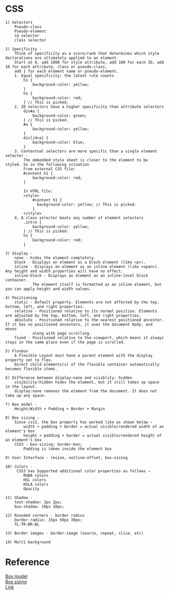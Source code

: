 # CSS

	1) Selectors
		Pseudo-class
		Pseudo-element
		id selector
		class selector

	2) Specificity -
		Think of specificity as a score/rank that determines which style declarations are ultimately applied to an element.
		Start at 0, add 1000 for style attribute, add 100 for each ID, add 10 for each attribute, class or pseudo-class,
		add 1 for each element name or pseudo-element.
		1. Equal specificity: the latest rule counts
			h1 {
				background-color: yellow;
			}
			h1 {
				background-color: red;
			} // This is picked.
		2. ID selectors have a higher specificity than attribute selectors
			div#a {
				background-color: green;
			} // This is picked.
			#a {
				background-color: yellow;
			}
			div[id=a] {
				background-color: blue;
			}
		3. Contextual selectors are more specific than a single element selector - 
			The embedded style sheet is closer to the element to be styled. So in the following situation
			From external CSS file:
			#content h1 {
				background-color: red;
			}

			In HTML file:
			<style>
				#content h1 {
				  background-color: yellow; // This is picked.
				}
			</style>
		4. A class selector beats any number of element selectors
			.intro {
				background-color: yellow;
			} // This is picked.
			h1 {
				background-color: red;
			}

	3) display -
		none - hides the element completely.
		block - Displays an element as a block element (like <p>).
		inline - Displays an element as an inline element (like <span>). Any height and width properties will have no effect.
		inline-block - Displays an element as an inline-level block container.
		  		The element itself is formatted as an inline element, but you can apply height and width values.

	4) Positioning
		static - Default property. Elements are not affected by the top, bottom, left, and right properties.
		relative - Positioned relative to its normal position. Elements are adjusted by the top, bottom, left, and right properties.
		absolute - Positioned relative to the nearest positioned ancestor. If it has no positioned ancestors, it uses the document body, and moves
				along with page scrolling.
		fixed - Positioned relative to the viewport, which means it always stays in the same place even if the page is scrolled.

	5) Flexbox
		A Flexible Layout must have a parent element with the display property set to flex.
		Direct child elements(s) of the flexible container automatically becomes flexible items.

	6) Difference between display:none and visiblity: hidden
		visibility:hidden hides the element, but it still takes up space in the layout.
		display:none removes the element from the document. It does not take up any space.

	7) Box model -
		Height/Width + Padding + Border + Margin

	8) Box sizing -
		Since css2, the box property has worked like as shown below −
			width + padding + border = actual visible/rendered width of an element's box
			height + padding + border = actual visible/rendered height of an element's box
		CSS3 - box-sizing: border-box;
			Padding is taken inside the element box

	9) User Interface - resize, outline-offset, box-sizing

	10) Colors -
		 CSS3 has Supported additional color properties as follows −
			RGBA colors
			HSL colors
			HSLA colors
			Opacity

	11) Shadow -
		text-shadow: 2px 2px;
		box-shadow: 10px 10px;

	12) Rounded corners - border radius
		border-radius: 15px 50px 30px;
		TL-TR-BR-BL

	13) Border images - border-image (source, repeat, slice, etc)

	14) Multi background


# Reference

[Box model](https://en.wikipedia.org/wiki/CSS_box_model) <br>
[Box sizing](https://www.tutorialspoint.com/css/css3_box_sizing.htm) <br>
[Link](https://www.softwaretestinghelp.com/css-interview-questions/amp/)